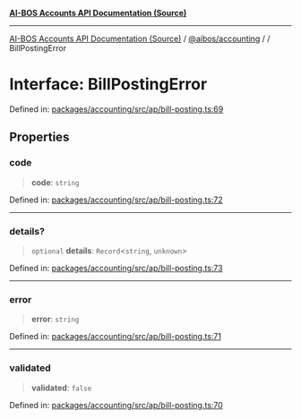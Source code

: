 [**AI-BOS Accounts API Documentation (Source)**](../../../README.md)

***

[AI-BOS Accounts API Documentation (Source)](../../../README.md) / [@aibos/accounting](../README.md) / [](../README.md) / BillPostingError

# Interface: BillPostingError

Defined in: [packages/accounting/src/ap/bill-posting.ts:69](https://github.com/pohlai88/accounts/blob/48103fb36d28b2b9bfb33472b6de2f719773cde9/packages/accounting/src/ap/bill-posting.ts#L69)

## Properties

### code

> **code**: `string`

Defined in: [packages/accounting/src/ap/bill-posting.ts:72](https://github.com/pohlai88/accounts/blob/48103fb36d28b2b9bfb33472b6de2f719773cde9/packages/accounting/src/ap/bill-posting.ts#L72)

***

### details?

> `optional` **details**: `Record`\<`string`, `unknown`\>

Defined in: [packages/accounting/src/ap/bill-posting.ts:73](https://github.com/pohlai88/accounts/blob/48103fb36d28b2b9bfb33472b6de2f719773cde9/packages/accounting/src/ap/bill-posting.ts#L73)

***

### error

> **error**: `string`

Defined in: [packages/accounting/src/ap/bill-posting.ts:71](https://github.com/pohlai88/accounts/blob/48103fb36d28b2b9bfb33472b6de2f719773cde9/packages/accounting/src/ap/bill-posting.ts#L71)

***

### validated

> **validated**: `false`

Defined in: [packages/accounting/src/ap/bill-posting.ts:70](https://github.com/pohlai88/accounts/blob/48103fb36d28b2b9bfb33472b6de2f719773cde9/packages/accounting/src/ap/bill-posting.ts#L70)
